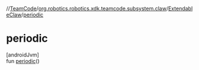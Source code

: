 //[TeamCode](../../../index.md)/[org.robotics.robotics.xdk.teamcode.subsystem.claw](../index.md)/[ExtendableClaw](index.md)/[periodic](periodic.md)

# periodic

[androidJvm]\
fun [periodic](periodic.md)()
